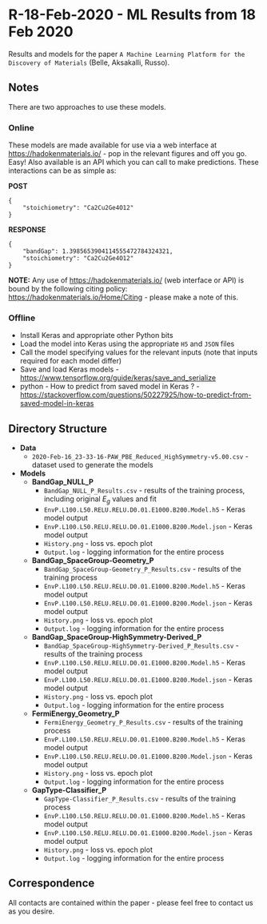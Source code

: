 # R-18-Feb-2020 - ML Results from 18 Feb 2020

Results and models for the paper `A Machine Learning Platform for the Discovery of Materials` (Belle, Aksakalli, Russo).

## Notes

There are two approaches to use these models.

### Online

These models are made available for use via a web interface at https://hadokenmaterials.io/ - pop in the relevant figures and off you go. Easy! Also available is an API which you can call to make predictions. These interactions can be as simple as:

**POST**

```
{
	"stoichiometry": "Ca2Cu2Ge4O12"
}
```

**RESPONSE**

```
{
	"bandGap": 1.3985653904114555472784324321,
	"stoichiometry": "Ca2Cu2Ge4O12"
}
```

**NOTE:** Any use of https://hadokenmaterials.io/ (web interface or API) is bound by the following citing policy: https://hadokenmaterials.io/Home/Citing - please make a note of this.

### Offline

 - Install Keras and appropriate other Python bits
 - Load the model into Keras using the appropriate `H5` and `JSON` files
 - Call the model specifying values for the relevant inputs (note that inputs required for each model differ)
 - Save and load Keras models - https://www.tensorflow.org/guide/keras/save_and_serialize
 - python - How to predict from saved model in Keras ? - https://stackoverflow.com/questions/50227925/how-to-predict-from-saved-model-in-keras

## Directory Structure

* **Data**
	- `2020-Feb-16_23-33-16-PAW_PBE_Reduced_HighSymmetry-v5.00.csv` - dataset used to generate the models
* **Models**
	- **BandGap_NULL_P**
		- `BandGap_NULL_P_Results.csv` - results of the training process, including original <i>E<sub>g</sub></i> values and fit
		- `EnvP.L100.L50.RELU.RELU.D0.01.E1000.B200.Model.h5` - Keras model output
		- `EnvP.L100.L50.RELU.RELU.D0.01.E1000.B200.Model.json` - Keras model output
		- `History.png` - loss vs. epoch plot
		- `Output.log` - logging information for the entire process
	- **BandGap_SpaceGroup-Geometry_P**
		- `BandGap_SpaceGroup-Geometry_P_Results.csv` - results of the training process
		- `EnvP.L100.L50.RELU.RELU.D0.01.E1000.B200.Model.h5` - Keras model output
		- `EnvP.L100.L50.RELU.RELU.D0.01.E1000.B200.Model.json` - Keras model output
		- `History.png` - loss vs. epoch plot
		- `Output.log` - logging information for the entire process
	- **BandGap_SpaceGroup-HighSymmetry-Derived_P**
		- `BandGap_SpaceGroup-HighSymmetry-Derived_P_Results.csv` - results of the training process
		- `EnvP.L100.L50.RELU.RELU.D0.01.E1000.B200.Model.h5` - Keras model output
		- `EnvP.L100.L50.RELU.RELU.D0.01.E1000.B200.Model.json` - Keras model output
		- `History.png` - loss vs. epoch plot
		- `Output.log` - logging information for the entire process
	- **FermiEnergy_Geometry_P**
		- `FermiEnergy_Geometry_P_Results.csv` - results of the training process
		- `EnvP.L100.L50.RELU.RELU.D0.01.E1000.B200.Model.h5` - Keras model output
		- `EnvP.L100.L50.RELU.RELU.D0.01.E1000.B200.Model.json` - Keras model output
		- `History.png` - loss vs. epoch plot
		- `Output.log` - logging information for the entire process
	- **GapType-Classifier_P**
		- `GapType-Classifier_P_Results.csv` - results of the training process
		- `EnvP.L100.L50.RELU.RELU.D0.01.E1000.B200.Model.h5` - Keras model output
		- `EnvP.L100.L50.RELU.RELU.D0.01.E1000.B200.Model.json` - Keras model output
		- `History.png` - loss vs. epoch plot
		- `Output.log` - logging information for the entire process

## Correspondence

All contacts are contained within the paper  - please feel free to contact us as you desire.
